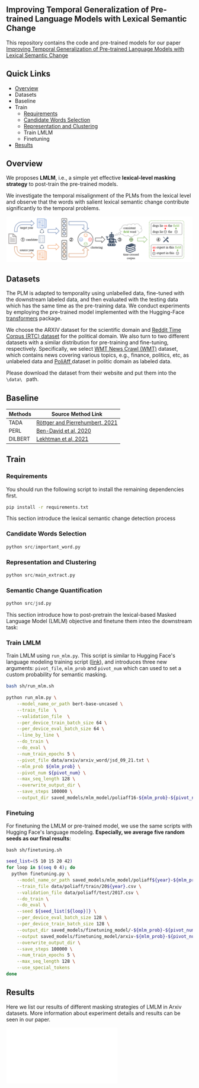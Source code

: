 ## Improving Temporal Generalization of Pre-trained Language Models with Lexical Semantic Change

This repository contains the code and pre-trained models for our paper [Improving Temporal Generalization of Pre-trained Language Models with Lexical Semantic Change](https://github.com/noise-learning/SelfMix/blob/main)



## Quick Links

- [Overview](https://github.com/noise-learning/SelfMix#overview)
- Datasets
- Baseline
- Train
  - [Requirements](https://github.com/noise-learning/SelfMix#requirements)
  - [Candidate Words Selection](https://github.com/noise-learning/SelfMix#quick-start)
  - [Representation and Clustering](https://github.com/noise-learning/SelfMix#parameters)
  - Train LMLM
  - Finetuning
- [Results](https://github.com/noise-learning/SelfMix#results)



## Overview

We proposes **LMLM**, i.e., a simple yet effective **lexical-level masking strategy** to post-train the pre-trained models.

We investigate the temporal misalignment of the PLMs from the lexical level and observe that the words with salient lexical semantic change contribute significantly to the temporal problems. 

![](pipeline.png)



## Datasets

The PLM is adapted to temporality using unlabelled data, fine-tuned with the downstream labeled data, and then evaluated with the testing data which has the same time as the pre-training data. We conduct experiments by employing the pre-trained model implemented with the Hugging-Face [transformers](https://huggingface.co/models) package.

We choose the ARXIV dataset for the scientific domain and [Reddit Time Corpus (RTC) dataset](https://github.com/paul-rottger/temporal-adaptation) for the political domain.
We also turn to two different datasets with a similar distribution for pre-training and fine-tuning, respectively. Specifically, we select [WMT News Crawl (WMT)](https://data.statmt.org/news-crawl/) dataset, which contains news covering various topics, e.g., finance, politics, etc, as unlabeled data and [PoliAff ](https://github.com/Kel-Lu/time-waits-for-no-one)dataset  in politic domain as labeled data.

Please download the dataset from their website and put them into the `\data\ ` path.



## Baseline

| Methods | Source Method Link                                           |
| ------- | ------------------------------------------------------------ |
| TADA    | [Röttger and Pierrehumbert, 2021](https://arxiv.org/pdf/2104.08116.pdf) |
| PERL    | [Ben-David et al, 2020](https://direct.mit.edu/tacl/article/doi/10.1162/tacl_a_00328/96489) |
| DILBERT | [Lekhtman et al, 2021](https://aclanthology.org/2021.emnlp-main.20/) |



## Train

### Requirements

You should run the following script to install the remaining dependencies first.

```bash
pip install -r requirements.txt
```



This section introduce the lexical semantic change detection process

### Candidate Words Selection

```python
python src/important_word.py
```

### Representation and Clustering

```python
python src/main_extract.py
```

### Semantic Change Quantification

```python
python src/jsd.py
```



This section introduce how to post-pretrain the lexical-based Masked Language Model (LMLM) objective and finetune them inteo the downstream task: 

### Train LMLM

Train LMLM using `run_mlm.py`. This script is similar to Hugging Face's language modeling training script ([link](https://github.com/huggingface/transformers/tree/master/examples/pytorch/language-modeling)), and introduces three new arguments: `pivot_file`,  `mlm_prob` and `pivot_num` which can used to set a custom probability for semantic masking.


```bash
bash sh/run_mlm.sh
```

```bash
python run_mlm.py \
    --model_name_or_path bert-base-uncased \
    --train_file  \
    --validation_file  \
    --per_device_train_batch_size 64 \
    --per_device_eval_batch_size 64 \
    --line_by_line \
    --do_train \
    --do_eval \
    --num_train_epochs 5 \
    --pivot_file data/arxiv/arxiv_word/jsd_09_21.txt \
    --mlm_prob ${mlm_prob} \
    --pivot_num ${pivot_num} \
    --max_seq_length 128 \
    --overwrite_output_dir \
    --save_steps 100000 \
    --output_dir saved_models/mlm_model/poliaff16-${mlm_prob}-${pivot_num}-mlm-${gpu_num}gpu
```



### Finetuing

For finetuning the LMLM or pre-trained model,  we use the same scripts with Hugging Face's language modeling. **Especially, we average five random seeds as our final results**:

```
bash sh/finetuning.sh
```

```bash
seed_list=(5 10 15 20 42)
for loop in $(seq 0 4); do
  python finetuning.py \
    --model_name_or_path saved_models/mlm_model/poliaff${year}-${mlm_prob}-${pivot_num}-mlm-${gpu_num}gpu \
    --train_file data/poliaff/train/20${year}.csv \
    --validation_file data/poliaff/test/2017.csv \
    --do_train \
    --do_eval \
    --seed ${seed_list[${loop}]} \
    --per_device_eval_batch_size 128 \
    --per_device_train_batch_size 128 \
    --output_dir saved_models/finetuning_model/-${mlm_prob}-${pivot_num}-${year}-17-${gpu_num}gpu/${seed_list[$loop]} \
    --output saved_models/finetuning_model/arxiv-${mlm_prob}-${pivot_num}-${year}-17-${gpu_num}gpu/${seed_list[$loop]} \
    --overwrite_output_dir \
    --save_steps 100000 \
    --num_train_epochs 5 \
    --max_seq_length 128 \
    --use_special_tokens
done
```



## Results

Here we list our results of different masking strategies of LMLM in Arxiv datasets. More information about experiment details and results can be seen in our paper.

![](heatmap.pdf)









